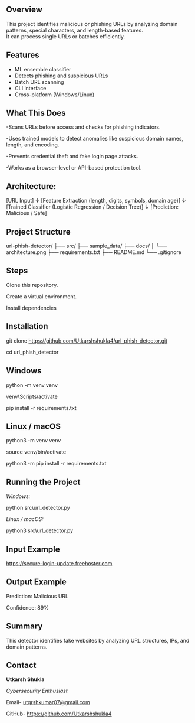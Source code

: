 
##  Overview
This project identifies malicious or phishing URLs by analyzing domain patterns, special characters, and length-based features.  
It can process single URLs or batches efficiently.

##  Features
- ML ensemble classifier  
- Detects phishing and suspicious URLs  
- Batch URL scanning  
- CLI interface  
- Cross-platform (Windows/Linux)

## What This Does

-Scans URLs before access and checks for phishing indicators.

-Uses trained models to detect anomalies like suspicious domain names, length, and encoding.

-Prevents credential theft and fake login page attacks.

-Works as a browser-level or API-based protection tool.

## Architecture:  

[URL Input]
      ↓
[Feature Extraction (length, digits, symbols, domain age)]
      ↓
[Trained Classifier (Logistic Regression / Decision Tree)]
      ↓
[Prediction: Malicious / Safe]

## Project Structure

url-phish-detector/
├── src/
├── sample_data/
├── docs/
│   └── architecture.png
├── requirements.txt
├── README.md
└── .gitignore

## Steps

Clone this repository.

Create a virtual environment.

Install dependencies


## Installation

git clone https://github.com/Utkarshshukla4/url_phish_detector.git

cd url_phish_detector


## Windows

python -m venv venv

venv\Scripts\activate

pip install -r requirements.txt


## Linux / macOS

python3 -m venv venv

source venv/bin/activate

python3 -m pip install -r requirements.txt


## Running the Project
_Windows:_

python src\url_detector.py

_Linux / macOS:_

python3 src\url_detector.py


## Input Example
https://secure-login-update.freehoster.com

## Output Example
Prediction: Malicious URL

Confidence: 89%

## Summary

This detector identifies fake websites by analyzing URL structures, IPs, and domain patterns.

## Contact

**Utkarsh Shukla**

_Cybersecurity Enthusiast_

Email- utqrshkumar07@gmail.com

GitHub- https://github.com/Utkarshshukla4
